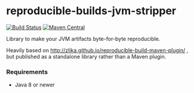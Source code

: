 reproducible-builds-jvm-stripper
================================

[![Build Status](https://github.com/raboof/reproducible-builds-jvm-stripper/actions/workflows/maven.yml/badge.svg)](https://github.com/raboof/reproducible-builds-jvm-stripper/actions/workflows/maven.yml)
[![Maven Central](https://maven-badges.herokuapp.com/maven-central/net.bzzt/reproducible-builds-jvm-stripper/badge.svg)](https://maven-badges.herokuapp.com/maven-central/net.bzzt/reproducible-builds-jvm-stripper)

Library to make your JVM artifacts byte-for-byte reproducible.

Heavily based on http://zlika.github.io/reproducible-build-maven-plugin/ , but
published as a standalone library rather than a Maven plugin.

### Requirements

* Java 8 or newer
